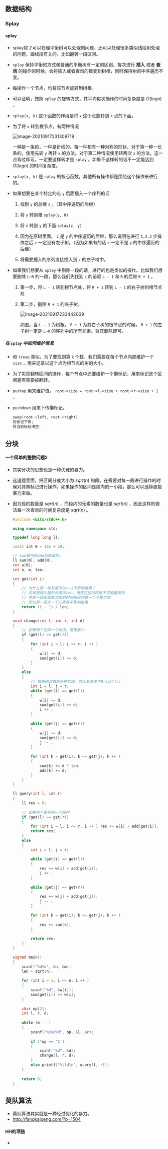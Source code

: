 ## 数据结构

### Splay

#### splay

+ splay除了可以处理平衡树可以处理的问题，还可以处理很多类似线段树处理的问题，跟线段有关的，比如翻转一段区间。

+ `splay` 保持平衡的方式和普通的平衡树有一定的区别。每次进行 **插入** 或者 **查询** 的操作的时候，会将插入或者查询的数变到树根，同时保持树的中序遍历不变。

+ 每操作一个节点，均将该节点旋转到树根。

+ 可以证明，按照 `splay` 的旋转方式，其平均每次操作的时间复杂度是 $O(logn)$ 。

+ `splay(x, k)` 这个函数的作用是将 `x` 这个点旋转到 `k` 点的下面。

+ 为了将 `x` 转到根节点，有两种情况

  ![image-20210917231309719](https://raw.githubusercontent.com/smallzhong/new-picgo-pic-bed/main/image-20210917231309719.png)

  一种是一条的，一种是折线的。每一种都有一种对称的形状。对于第一种一长条的，使用先转 `y` 再转 `x` 的方法。对于第二种情况使用转两次 `x` 的方法。这一点背过即可。一定要这样转才是 `splay` 。如果不这样转的话不一定能达到 $O(logn)$ 的时间复杂度。

+ `splay(x, k)` 是 `splay` 的核心函数，其他所有操作都是围绕这个操作来进行的。

+ 如果想要在某个特定的点 `y` 后面插入一个序列的话

  1. 找到 `y` 的后继 `z` 。（其中序遍历的后继）

  2. 将 `y` 转到根 `splay(y, 0)`

  3. 将 `z` 转到 `y` 的下面 `splay(z, y)` 
  4. 因为在原树里面， `z` 是 `y` 的中序遍历的后继，那么说明在进行 `1,2,3` 步操作之后 `z` 一定没有左子树。（因为如果有的话 `z` 一定不是 `y` 的中序遍历的后继）
  5. 将需要插入的序列直接插入到 `z` 的左子树中。

+ 如果我们想要从 `splay` 中删除一段的话，进行的也是类似的操作。比如我们想要删除 `L~R` 的一段，那么我们先找到 `L` 的前驱 `L - 1` 和 `R` 的后继 `R + 1` 。

  1. 第一步，将 `L - 1` 转到根节点处，将 `R + 1` 转到 `L - 1` 的右子树的根节点处

  2. 第二步，删除 `R + 1` 的左子树。

     ![image-20210917233442009](https://raw.githubusercontent.com/smallzhong/new-picgo-pic-bed/main/image-20210917233442009.png)

     如图，当 `L - 1` 为树根， `R + 1` 为其右子树的根节点的时候， `R + 1` 的左子树一定是 `L~R` 的序列中的所有元素。将其删除即可。

##### 在 `splay` 中如何维护信息

+ 和 `treap` 类似，为了要找到第 `k` 个数，我们需要在每个节点内部维护一个 `size` ，用来记录以这个点为根节点的树的大小。

+ 为了实现翻转区间的操作，每个节点中还要维护一个懒标记，用来标记这个区间是否需要被翻转。

+ `pushup` 用来维护值， `root->size = root->l->size + root->r->size + 1`  。

+ `pushdown` 用来下传懒标记。

  ```cpp
  swap(root->left, root->right);
  将标记下传;
  将当前标记清空;
  ```

  

##  分块

#### 一个简单的整数问题2

+ 其实分块的思想也是一种优雅的暴力。

+ 这道题里面，把区间分成大小为 $sqrt(n)$ 的段。在需要对每一段进行操作的时候对其懒标记进行操作。如果操作的区间是段内的一小段，那么可以选择直接暴力来做。

+ 因为段的数量是 $sqrt(n)$  ，而段内的元素的数量也是 $sqrt(n)$ ，因此这样的做法每一次查询的时间复杂度是 $sqrt(n)$ 。

  ```cpp
  #include <bits/stdc++.h>
  
  using namespace std;
  
  typedef long long ll;
  
  const int N = 1e5 + 10;
  
  // sum是包括add后的值的。
  ll sum[N], add[N];
  int w[N];
  int n, m, len;
  
  int get(int i)
  {
      // 为什么第一块长度为len-1不影响结果？
      // 应该是因为虽然长度为len，但是在加的时候不可能整段加
      // 在这一段里面每次加的时候都必然是一个个暴力加
      // 所以第一段少一个元素并不影响结果
      return (i - 1) / len;
  }
  
  void change(int l, int r, int d)
  {
      // 如果两个在同一个段内，直接暴力
      if (get(l) == get(r))
      {
          for (int i = l; i <= r; i ++ ) 
          {
              w[i] += d;
              sum[get(i)] += d;
          }
      }
      else
      {
          // 首先跳过首尾所在的段，时间复杂度为O(sqrt(n)
          int i = l, j = r;
          while (get(i) == get(l))
          {
              w[i] += d;
              sum[get(i)] += d;
              i ++ ;
          }
          
          while (get(j) == get(r))
          {
              w[j] += d;
              sum[get(j)] += d;
              j -- ;
          }
          
          for (int k = get(i); k <= get(j); k ++ ) 
          {
              sum[k] += d * len;
              add[k] += d;
          }
      }
  }
  
  ll query(int l, int r)
  {
      ll res = 0;
      
      // 如果两个是在同一个段内
      if (get(l) == get(r)) 
      {
          for (int i = l; i <= r; i ++ ) res += w[i] + add[get(i)];
          return res;
      }
      else
      {
          int i = l, j = r;
          
          while (get(i) == get(l)) 
          {
              res += w[i] + add[get(i)];
              i ++ ;
          }
          
          while (get(j) == get(r))
          {
              res += w[j] + add[get(j)];
              j -- ;
          }
          
          for (int k = get(i); k <= get(j); k ++ ) 
          {
              res += sum[k];
          }
          
          return res;
      }
  }
  
  signed main()
  {
      scanf("%d%d", &n, &m);
      len = sqrt(n);
      
      for (int i = 1; i <= n; i ++ ) 
      {
          scanf("%d", &w[i]);
          sum[get(i)] += w[i];
      }
      
      char op[2];
      int l, r, d;
      
      while (m -- ) 
      {
          scanf("%s%d%d", op, &l, &r);
          
          if (*op == 'C')
          {
              scanf("%d", &d);
              change(l, r, d);
          }
          else printf("%lld\n", query(l, r));
      }
      
      return 0;
  }
  ```

  

## 莫队算法

+ 莫队算法其实就是一种经过优化的暴力。
+ http://fangkaipeng.com/?p=1504

#### HH的项链

+ 